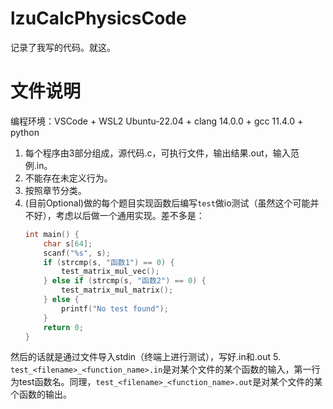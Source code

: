 # lzuCalcPhysicsCode

记录了我写的代码。就这。

# 文件说明

编程环境：VSCode + WSL2 Ubuntu-22.04 + clang 14.0.0 + gcc 11.4.0 + python 

1. 每个程序由3部分组成，源代码.c，可执行文件，输出结果.out，输入范例.in。
2. 不能存在未定义行为。
3. 按照章节分类。
4. (目前Optional)做的每个题目实现函数后编写`test`做io测试（虽然这个可能并不好），考虑以后做一个通用实现。差不多是：
    ```c
    int main() {
        char s[64];
        scanf("%s", s);
        if (strcmp(s, "函数1") == 0) {
            test_matrix_mul_vec();
        } else if (strcmp(s, "函数2") == 0) {
            test_matrix_mul_matrix();
        } else {
            printf("No test found");
        }
        return 0;
    }
    ```
然后的话就是通过文件导入stdin（终端上进行测试），写好.in和.out
5. `test_<filename>_<function_name>.in`是对某个文件的某个函数的输入，第一行为test函数名。同理，`test_<filename>_<function_name>.out`是对某个文件的某个函数的输出。